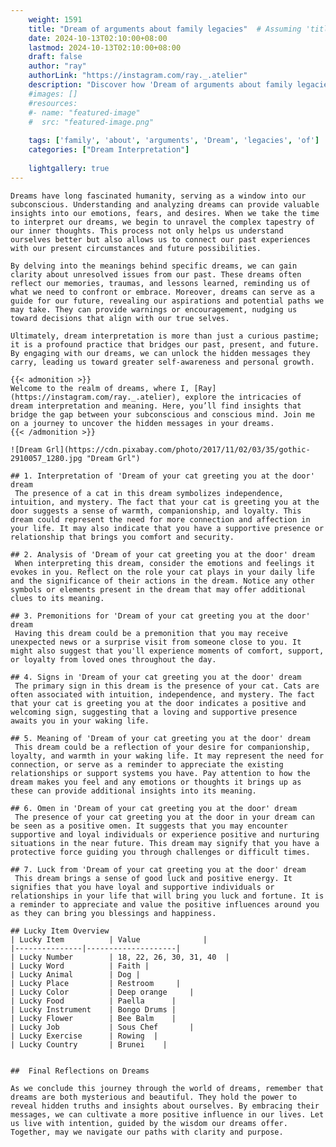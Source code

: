 ```yaml
---
    weight: 1591
    title: "Dream of arguments about family legacies"  # Assuming 'title' column exists
    date: 2024-10-13T02:10:00+08:00
    lastmod: 2024-10-13T02:10:00+08:00
    draft: false
    author: "ray"
    authorLink: "https://instagram.com/ray._.atelier"
    description: "Discover how 'Dream of arguments about family legacies' can interpret your future and uncover its significant meanings in your life."
    #images: []
    #resources:
    #- name: "featured-image"
    #  src: "featured-image.png"
    
    tags: ['family', 'about', 'arguments', 'Dream', 'legacies', 'of']
    categories: ["Dream Interpretation"]
    
    lightgallery: true
---
```

    
    Dreams have long fascinated humanity, serving as a window into our subconscious. Understanding and analyzing dreams can provide valuable insights into our emotions, fears, and desires. When we take the time to interpret our dreams, we begin to unravel the complex tapestry of our inner thoughts. This process not only helps us understand ourselves better but also allows us to connect our past experiences with our present circumstances and future possibilities.
    
    By delving into the meanings behind specific dreams, we can gain clarity about unresolved issues from our past. These dreams often reflect our memories, traumas, and lessons learned, reminding us of what we need to confront or embrace. Moreover, dreams can serve as a guide for our future, revealing our aspirations and potential paths we may take. They can provide warnings or encouragement, nudging us toward decisions that align with our true selves.
    
    Ultimately, dream interpretation is more than just a curious pastime; it is a profound practice that bridges our past, present, and future. By engaging with our dreams, we can unlock the hidden messages they carry, leading us toward greater self-awareness and personal growth.
    
    {{< admonition >}}
    Welcome to the realm of dreams, where I, [Ray](https://instagram.com/ray._.atelier), explore the intricacies of dream interpretation and meaning. Here, you’ll find insights that bridge the gap between your subconscious and conscious mind. Join me on a journey to uncover the hidden messages in your dreams.
    {{< /admonition >}}
    
    ![Dream Grl](https://cdn.pixabay.com/photo/2017/11/02/03/35/gothic-2910057_1280.jpg "Dream Grl")
    
    ## 1. Interpretation of 'Dream of your cat greeting you at the door' dream
     The presence of a cat in this dream symbolizes independence, intuition, and mystery. The fact that your cat is greeting you at the door suggests a sense of warmth, companionship, and loyalty. This dream could represent the need for more connection and affection in your life. It may also indicate that you have a supportive presence or relationship that brings you comfort and security.
    
    ## 2. Analysis of 'Dream of your cat greeting you at the door' dream
     When interpreting this dream, consider the emotions and feelings it evokes in you. Reflect on the role your cat plays in your daily life and the significance of their actions in the dream. Notice any other symbols or elements present in the dream that may offer additional clues to its meaning.
    
    ## 3. Premonitions for 'Dream of your cat greeting you at the door' dream
     Having this dream could be a premonition that you may receive unexpected news or a surprise visit from someone close to you. It might also suggest that you'll experience moments of comfort, support, or loyalty from loved ones throughout the day.
    
    ## 4. Signs in 'Dream of your cat greeting you at the door' dream
     The primary sign in this dream is the presence of your cat. Cats are often associated with intuition, independence, and mystery. The fact that your cat is greeting you at the door indicates a positive and welcoming sign, suggesting that a loving and supportive presence awaits you in your waking life.
    
    ## 5. Meaning of 'Dream of your cat greeting you at the door' dream
     This dream could be a reflection of your desire for companionship, loyalty, and warmth in your waking life. It may represent the need for connection, or serve as a reminder to appreciate the existing relationships or support systems you have. Pay attention to how the dream makes you feel and any emotions or thoughts it brings up as these can provide additional insights into its meaning.
    
    ## 6. Omen in 'Dream of your cat greeting you at the door' dream
     The presence of your cat greeting you at the door in your dream can be seen as a positive omen. It suggests that you may encounter supportive and loyal individuals or experience positive and nurturing situations in the near future. This dream may signify that you have a protective force guiding you through challenges or difficult times.
    
    ## 7. Luck from 'Dream of your cat greeting you at the door' dream
     This dream brings a sense of good luck and positive energy. It signifies that you have loyal and supportive individuals or relationships in your life that will bring you luck and fortune. It is a reminder to appreciate and value the positive influences around you as they can bring you blessings and happiness.
    
    ## Lucky Item Overview
    | Lucky Item          | Value              |
    |---------------|--------------------|
    | Lucky Number        | 18, 22, 26, 30, 31, 40  |
    | Lucky Word          | Faith |
    | Lucky Animal        | Dog |
    | Lucky Place         | Restroom     |
    | Lucky Color         | Deep orange     |
    | Lucky Food          | Paella      |
    | Lucky Instrument    | Bongo Drums |
    | Lucky Flower        | Bee Balm    |
    | Lucky Job           | Sous Chef       |
    | Lucky Exercise      | Rowing  |
    | Lucky Country       | Brunei    |
    
    
    ##  Final Reflections on Dreams
    
    As we conclude this journey through the world of dreams, remember that dreams are both mysterious and beautiful. They hold the power to reveal hidden truths and insights about ourselves. By embracing their messages, we can cultivate a more positive influence in our lives. Let us live with intention, guided by the wisdom our dreams offer. Together, may we navigate our paths with clarity and purpose.
    